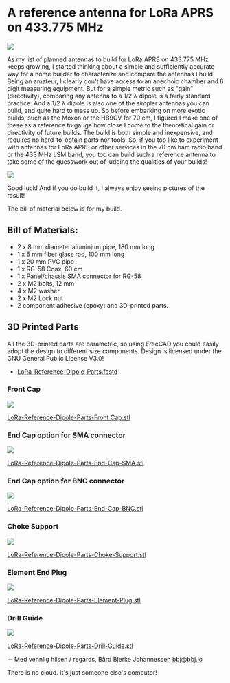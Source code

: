 # A reference antenna for LoRa APRS on 433.775 MHz

[![](thumb.png)](https://youtu.be/t25hWZlW5tE)

As my list of planned antennas to build for LoRa APRS on 433.775 MHz keeps growing, I started thinking about a simple and sufficiently accurate way for a home builder to characterize and compare the antennas I build. Being an amateur, I clearly don't have access to an anechoic chamber and 6 digit measuring equipment. But for a simple metric such as "gain" (directivity), comparing any antenna to a 1/2 λ dipole is a fairly standard practice. And a 1/2 λ dipole is also one of the simpler antennas you can build, and quite hard to mess up. So before embarking on more exotic builds, such as the Moxon or the HB9CV for 70 cm, I figured I make one of these as a reference to gauge how close I come to the theoretical gain or directivity of future builds. The build is both simple and inexpensive, and requires no hard-to-obtain parts nor tools. So; if you too like to experiment with antennas for LoRa APRS or other services in the 70 cm ham radio band or the 433 MHz LSM band, you too can build such a reference antenna to take some of the guesswork out of judging the qualities of your builds!

![](<swr.jpg>)

Good luck! And if you do build it, I always enjoy seeing pictures of the result!

The bill of material below is for my build.

## Bill of Materials:

- 2 x 8 mm diameter aluminium pipe, 180 mm long
- 1 x 5 mm fiber glass rod, 100 mm long
- 1 x 20 mm PVC pipe
- 1 x RG-58 Coax, 60 cm
- 1 x Panel/chassis SMA connector for RG-58
- 2 x M2 bolts, 12 mm
- 4 x M2 washer
- 2 x M2 Lock nut
- 2 component adhesive (epoxy) and 3D-printed parts.

## 3D Printed Parts

All the 3D-printed parts are parametric, so using FreeCAD you could easily adopt the design to different size components. Design is licensed under the GNU General Public License V3.0! 

- [LoRa-Reference-Dipole-Parts.fcstd](<LoRa-Reference-Dipole-Parts.fcstd>)

### Front Cap

![](<LoRa-Reference-Dipole-Parts-Front-Cap.png>)

[LoRa-Reference-Dipole-Parts-Front Cap.stl](<LoRa-Reference-Dipole-Parts-Front-Cap.stl>)

### End Cap option for SMA connector

![](<LoRa-Reference-Dipole-Parts-End-Cap-SMA.png>)

[LoRa-Reference-Dipole-Parts-End-Cap-SMA.stl](<LoRa-Reference-Dipole-Parts-End-Cap-SMA.stl>)

### End Cap option for BNC connector

![](<LoRa-Reference-Dipole-Parts-End-Cap-BNC.png>)

[LoRa-Reference-Dipole-Parts-End-Cap-BNC.stl](<LoRa-Reference-Dipole-Parts-End-Cap-BNC.stl>)

### Choke Support

![](<LoRa-Reference-Dipole-Parts-Choke-Support.png>)

[LoRa-Reference-Dipole-Parts-Choke-Support.stl](<LoRa-Reference-Dipole-Parts-Choke-Support.stl>)

### Element End Plug

![](<LoRa-Reference-Dipole-Parts-Element-Plug.png>)

[LoRa-Reference-Dipole-Parts-Element-Plug.stl](<LoRa-Reference-Dipole-Parts-Element-Plug.stl>)

### Drill Guide

![](<LoRa-Reference-Dipole-Parts-Drill-Guide.png>)

[LoRa-Reference-Dipole-Parts-Drill-Guide.stl](<LoRa-Reference-Dipole-Parts-Drill-Guide.stl>)









-- 
Med vennlig hilsen / regards, 
Bård Bjerke Johannessen <bbj@bbj.io> 

There is no cloud. It's just someone else's computer!